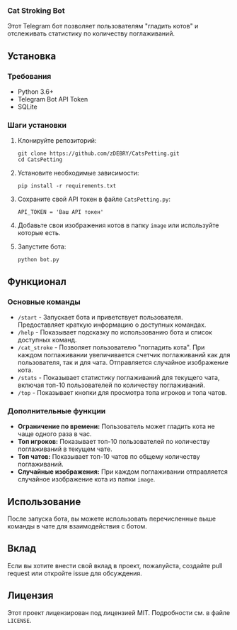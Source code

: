 ### Cat Stroking Bot

Этот Telegram бот позволяет пользователям "гладить котов" и отслеживать статистику по количеству поглаживаний. 

## Установка

### Требования
- Python 3.6+
- Telegram Bot API Token
- SQLite

### Шаги установки

1. Клонируйте репозиторий:

   ```
   git clone https://github.com/zDEBRY/CatsPetting.git
   cd CatsPetting
   ```

2. Установите необходимые зависимости:

   ```
   pip install -r requirements.txt
   ```

3. Сохраните свой API токен в файле `CatsPetting.py`:

   ```
   API_TOKEN = 'Ваш API токен'
   ```

4. Добавьте свои изображения котов в папку `image` или используйте которые есть.

5. Запустите бота:

   ```
   python bot.py
   ```

## Функционал

### Основные команды

- `/start` - Запускает бота и приветствует пользователя. Предоставляет краткую информацию о доступных командах.
- `/help` - Показывает подсказку по использованию бота и список доступных команд.
- `/cat_stroke` - Позволяет пользователю "погладить кота". При каждом поглаживании увеличивается счетчик поглаживаний как для пользователя, так и для чата. Отправляется случайное изображение кота.
- `/stats` - Показывает статистику поглаживаний для текущего чата, включая топ-10 пользователей по количеству поглаживаний.
- `/top` - Показывает кнопки для просмотра топа игроков и топа чатов.

### Дополнительные функции

- **Ограничение по времени:** Пользователь может гладить кота не чаще одного раза в час.
- **Топ игроков:** Показывает топ-10 пользователей по количеству поглаживаний в текущем чате.
- **Топ чатов:** Показывает топ-10 чатов по общему количеству поглаживаний.
- **Случайные изображения:** При каждом поглаживании отправляется случайное изображение кота из папки `image`.

## Использование

После запуска бота, вы можете использовать перечисленные выше команды в чате для взаимодействия с ботом.

## Вклад

Если вы хотите внести свой вклад в проект, пожалуйста, создайте pull request или откройте issue для обсуждения.

## Лицензия

Этот проект лицензирован под лицензией MIT. Подробности см. в файле `LICENSE`.
